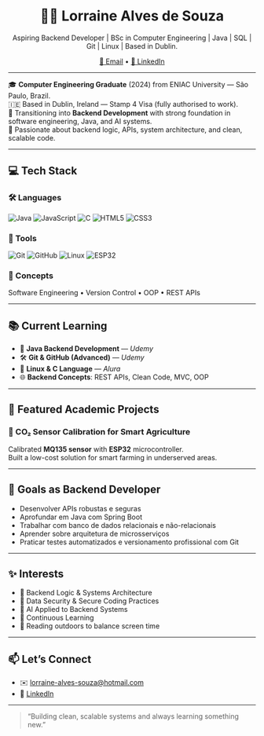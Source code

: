 <h1 align="center">👩‍💻 Lorraine Alves de Souza</h1>
<p align="center">Aspiring Backend Developer | BSc in Computer Engineering | Java | SQL | Git | Linux | Based in Dublin.</p>

<p align="center">
  <a href="mailto:lorraine-alves-souza@hotmail.com">📧 Email</a> •
  <a href="https://linkedin.com/in/lorraine-souza-98338919b" target="_blank">💼 LinkedIn</a>
  
</p>

---

🎓 **Computer Engineering Graduate** (2024) from ENIAC University — São Paulo, Brazil.  
🇮🇪 Based in Dublin, Ireland — Stamp 4 Visa (fully authorised to work).  
💼 Transitioning into **Backend Development** with strong foundation in software engineering, Java, and AI systems.  
🚀 Passionate about backend logic, APIs, system architecture, and clean, scalable code.

---

## 💻 Tech Stack

### 🛠️ Languages
![Java](https://img.shields.io/badge/-Java-007396?style=flat&logo=java&logoColor=white)
![JavaScript](https://img.shields.io/badge/-JavaScript-F7DF1E?style=flat&logo=javascript&logoColor=000)
![C](https://img.shields.io/badge/-C-00599C?style=flat&logo=c&logoColor=white)
![HTML5](https://img.shields.io/badge/-HTML5-E34F26?style=flat&logo=html5&logoColor=white)
![CSS3](https://img.shields.io/badge/-CSS3-1572B6?style=flat&logo=css3&logoColor=white)

### 🧰 Tools
![Git](https://img.shields.io/badge/-Git-F05032?style=flat&logo=git&logoColor=white)
![GitHub](https://img.shields.io/badge/-GitHub-181717?style=flat&logo=github&logoColor=white)
![Linux](https://img.shields.io/badge/-Linux-FCC624?style=flat&logo=linux&logoColor=000)
![ESP32](https://img.shields.io/badge/-ESP32-gray?style=flat)


### 🧠 Concepts
Software Engineering • Version Control • OOP • REST APIs

---

## 📚 Current Learning

- 🧩 **Java Backend Development** — *Udemy*
- 🛠️ **Git & GitHub (Advanced)** — *Udemy*
- 🐧 **Linux & C Language** — *Alura*
- 🌐 **Backend Concepts**: REST APIs, Clean Code, MVC, OOP

---

## 🧠 Featured Academic Projects

### 🌱 CO₂ Sensor Calibration for Smart Agriculture
Calibrated **MQ135 sensor** with **ESP32** microcontroller.  
Built a low-cost solution for smart farming in underserved areas.

---

## 🚀 Goals as Backend Developer

- Desenvolver APIs robustas e seguras  
- Aprofundar em Java com Spring Boot  
- Trabalhar com banco de dados relacionais e não-relacionais  
- Aprender sobre arquitetura de microsserviços  
- Praticar testes automatizados e versionamento profissional com Git

---

## ✨ Interests

- 🧠 Backend Logic & Systems Architecture  
- 🔐 Data Security & Secure Coding Practices  
- 🤖 AI Applied to Backend Systems  
- 🌱 Continuous Learning  
- 📖 Reading outdoors to balance screen time

---

## 📫 Let’s Connect

- ✉️ lorraine-alves-souza@hotmail.com  
- 🔗 [LinkedIn](https://linkedin.com/in/lorraine-souza-98338919b)

---

> “Building clean, scalable systems and always learning something new.”

